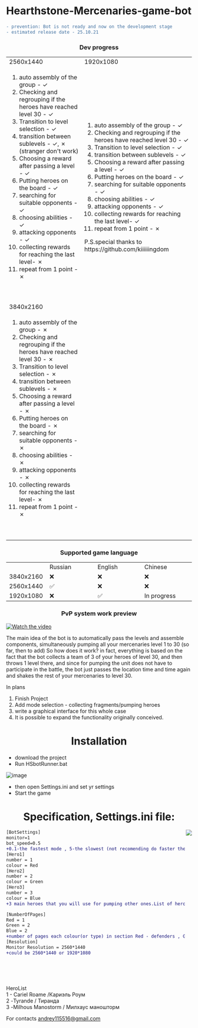# Hearthstone-Mercenaries-game-bot
```diff
- prevention: Bot is not ready and now on the development stage
- estimated release date - 25.10.21
```
<h3 align="center">Dev progress</h3>
<table>
  <tr>
    <td width=500vw>2560x1440</td>
    <td width=500vw>1920x1080</td>
  </tr>
  <tr>
    <td>
<ol>
<li>auto assembly of the group - ✓ </li>
<li>Checking and regrouping if the heroes have reached level 30 - ✓</li>
<li>Transition to level selection - ✓</li>
<li>transition between sublevels - ✓, ✗ (stranger don't work)</li>
<li>Choosing a reward after passing a level - ✓</li> 
<li>Putting heroes on the board - ✓</li>
<li>searching for suitable opponents - ✓</li>
<li>choosing abilities - ✓</li>
<li>attacking opponents - ✓</li>
<li>collecting rewards for reaching the last level-  ✗</li>
<li>repeat from 1 point - ✗</li>
</ol>
      <br><br>
    </td>
    <td><ol>
<li>auto assembly of the group - ✓ </li>
<li>Checking and regrouping if the heroes have reached level 30 - ✓</li>
<li>Transition to level selection - ✓</li>
<li>transition between sublevels - ✓ </li>
<li>Choosing a reward after passing a level - ✓</li> 
<li>Putting heroes on the board - ✓</li>
<li>searching for suitable opponents - ✓</li>
<li>choosing abilities - ✓</li>
<li>attacking opponents - ✓</li>
<li>collecting rewards for reaching the last level-  ✓</li>
<li>repeat from 1 point - ✗</li>
</ol>
      P.S.special thanks to https://github.com/kiiiiiingdom
    </td>
  </tr>
  
  <tr>
    <td width=500vw>3840x2160</td>
  </tr>
  <tr>
    <td>
<ol>
<li>auto assembly of the group - ✗ </li>
<li>Checking and regrouping if the heroes have reached level 30 - ✗</li>
<li>Transition to level selection - ✗</li>
<li>transition between sublevels -  ✗ </li>
<li>Choosing a reward after passing a level - ✗</li> 
<li>Putting heroes on the board - ✗</li>
<li>searching for suitable opponents - ✗</li>
<li>choosing abilities - ✗</li>
<li>attacking opponents - ✗</li>
<li>collecting rewards for reaching the last level-  ✗</li>
<li>repeat from 1 point - ✗</li>
</ol>
      <br><br>
    </td>
    </tr>
 </table>
 
 <h3 align="center">Supported game language</h3>
<table>
  <tr>
    <td width=100vw></td>
    <td width=300vw>Russian</td>
     <td width=300vw>English</td>
    <td  width=300vw>Chinese</td>
  </tr>
  <tr>
    <td>
      3840x2160
    </td>
    <td background>
      ❌
    </td>
    <td>
      ❌
    </td>
    <td>
      ❌
    </td>
  </tr>
  <tr>
    <td>
      2560x1440
    </td>
    <td background>
      ✅
    </td>
    <td>
      ❌
    </td>
    <td>
      ❌
    </td>
  </tr>
  <tr>
    <td>
      1920x1080
    </td>
    <td>
      ❌
    </td>
    <td>
      ✅
    </td>
    <td>
      In progress
    </td>
  </tr>
 </table>

<h3 align="center">PvP system work preview</h3>

[![Watch the video](https://user-images.githubusercontent.com/68296704/137970053-fe49c896-d237-49f1-8658-46d1477340d7.png)](https://www.youtube.com/watch?v=znt1P3KkrNg&t)


The main idea of  the bot is to automatically pass the levels and assemble components, 
simultaneously pumping all your mercenaries level 1 to 30 (so far, then to add)
So how does it work?
in fact, everything is based on the fact that the bot collects a team of 3 of your heroes of level 30, 
and then throws 1 level there, and since for pumping the unit does not have to participate in the battle, 
the bot just passes the location time and time again and shakes the rest of your mercenaries to level 30.

In plans
1. Finish Project
2. Add mode selection - collecting fragments/pumping heroes
3. write a graphical interface for this whole case
4. It is possible to expand the functionality originally conceived.

<h1 align="center">Installation</h1>
<ul>
  <li>download the project</li>
  <li>Run HSbotRunner.bat</li>
</ul>

![image](https://user-images.githubusercontent.com/68296704/138607261-d743018d-4c50-4482-a4e7-81091cb0f963.png)



<ul>
  <li>then open Settings.ini and set yr settings</li>
  <li>Start the game</li>
</ul>


<h1 align="center">Specification, Settings.ini file:</h1>
<img align="right" src="https://user-images.githubusercontent.com/68296704/137707877-189b3ca6-9981-4db8-b60d-42168c4cea7d.png"></img>


```diff
[BotSettings]
monitor=1 
bot_speed=0.5 
+0.1-the fastest mode , 5-the slowest (not recomending do faster then 0.5) 
[Hero1]
number = 1
colour = Red
[Hero2]
number = 2
colour = Green
[Hero3]
number = 3
colour = Blue
+3 main heroes that you will use for pumping other ones.List of heroes by numbers you can see in in HeroesList.txt

[NumberOfPages]
Red = 1
Green = 2
Blue = 2
+number of pages each colour(or type) in section Red - defenders , Green - warriors ,Blue - Wizards
[Resolution]
Monitor Resolution = 2560*1440
+could be 2560*1440 or 1920*1080

```

<br>
<br>
<br>
    

HeroList<br>
1 - Cariel Roame /Кариэль Роум<br>
2 -Tyrande / Тиранда<br>
3 -Milhous Manostorm / Милхаус маношторм<br>


For contacts andrey115516@gmail.com

